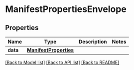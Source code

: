 # ManifestPropertiesEnvelope

## Properties
Name | Type | Description | Notes
------------ | ------------- | ------------- | -------------
**data** | [**ManifestProperties**](ManifestProperties.md) |  | 

[[Back to Model list]](../README.md#documentation-for-models) [[Back to API list]](../README.md#documentation-for-api-endpoints) [[Back to README]](../README.md)


